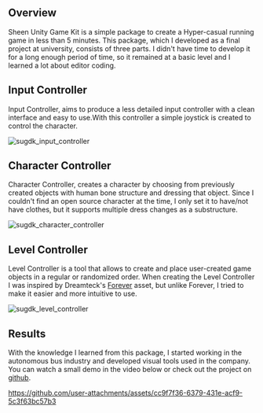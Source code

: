 
## Overview

Sheen Unity Game Kit is a simple package to create a Hyper-casual running game in less than 5 minutes. This package, which I developed as a final project at university, consists of three parts. I didn't have time to develop it for a long enough period of time, so it remained at a basic level and I learned a lot about editor coding.

## Input Controller

Input Controller, aims to produce a less detailed input controller with a clean interface and easy to use.With this controller a simple joystick is created to control the character.

![sugdk_input_controller](https://github.com/user-attachments/assets/bc5f0c9c-9d3d-4877-9643-8f378569607e)

## Character Controller

Character Controller, creates a character by choosing from previously created objects with human bone structure and dressing that object. Since I couldn't find an open source character at the time, I only set it to have/not have clothes, but it supports multiple dress changes as a substructure.

![sugdk_character_controller](https://github.com/user-attachments/assets/b8ca9dea-b543-4d6c-89c5-c429bdaddd83)

## Level Controller

Level Controller is a tool that allows to create and place user-created game objects in a regular or randomized order. When creating the Level Controller I was inspired by Dreamteck's [Forever](https://assetstore.unity.com/packages/tools/game-toolkits/forever-endless-runner-engine-140926?srsltid=AfmBOooRskdBf6IaRmkLSgoT43fcosHwl5p1WeFY2ygtgSH51iM4KP8M) asset, but unlike Forever, I tried to make it easier and more intuitive to use.

![sugdk_level_controller](https://github.com/user-attachments/assets/36480ce1-2c8a-438c-93ca-833f9fd8e634)

## Results

With the knowledge I learned from this package, I started working in the autonomous bus industry and developed visual tools used in the company. You can watch a small demo in the video below or check out the project on [github](https://github.com/oktayturkdagli/sheen-unity-game-kit).

https://github.com/user-attachments/assets/cc9f7f36-6379-431e-acf9-5c3f63bc57b3
